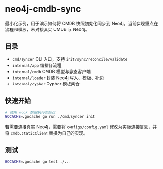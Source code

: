 # neo4j-cmdb-sync

最小化示例，用于演示如何将 CMDB 快照初始化同步到 Neo4j。当前实现重点在流程和模板，未对接真实 CMDB 与 Neo4j。

## 目录

- `cmd/syncer` CLI 入口，支持 `init/sync/reconcile/validate`
- `internal/app` 编排各流程
- `internal/cmdb` CMDB 模型与静态客户端
- `internal/loader` 封装 Neo4j 写入、模板、补边
- `internal/cypher` Cypher 模板集合

## 快速开始

```bash
# 使用 mock 数据执行初始化
GOCACHE=.gocache go run ./cmd/syncer init
```

若需要连接真实 Neo4j，需要将 `configs/config.yaml` 修改为实际连接信息，并将 `cmdb.StaticClient` 替换为自己的实现。

## 测试

```bash
GOCACHE=.gocache go test ./...
```
